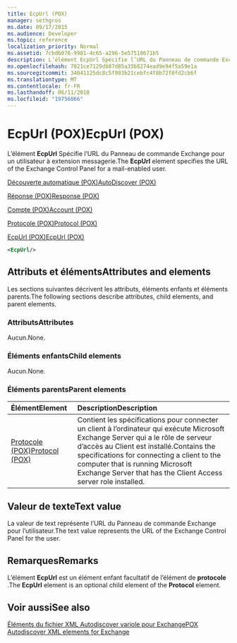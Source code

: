 ```yaml
---
title: EcpUrl (POX)
manager: sethgros
ms.date: 09/17/2015
ms.audience: Developer
ms.topic: reference
localization_priority: Normal
ms.assetid: 7cbd6076-9981-4c65-a296-5e57518671b5
description: L’élément EcpUrl Spécifie l’URL du Panneau de commande Exchange pour un utilisateur à extension messagerie.
ms.openlocfilehash: 7021ce7129db87d85a35b8274ead9e94f5a59e1a
ms.sourcegitcommit: 34041125dc8c5f993b21cebfc4f8b72f0fd2cb6f
ms.translationtype: MT
ms.contentlocale: fr-FR
ms.lasthandoff: 06/11/2018
ms.locfileid: "19756066"
---
```

# <a name="ecpurl-pox"></a><span data-ttu-id="356ad-103">EcpUrl (POX)</span><span class="sxs-lookup"><span data-stu-id="356ad-103">EcpUrl (POX)</span></span>

<span data-ttu-id="356ad-104">L’élément **EcpUrl** Spécifie l’URL du Panneau de commande Exchange pour un utilisateur à extension messagerie.</span><span class="sxs-lookup"><span data-stu-id="356ad-104">The **EcpUrl** element specifies the URL of the Exchange Control Panel for a mail-enabled user.</span></span> 
  
[<span data-ttu-id="356ad-105">Découverte automatique (POX)</span><span class="sxs-lookup"><span data-stu-id="356ad-105">AutoDiscover (POX)</span></span>](autodiscover-pox.md)
  
[<span data-ttu-id="356ad-106">Réponse (POX)</span><span class="sxs-lookup"><span data-stu-id="356ad-106">Response (POX)</span></span>](response-pox.md)
  
[<span data-ttu-id="356ad-107">Compte (POX)</span><span class="sxs-lookup"><span data-stu-id="356ad-107">Account (POX)</span></span>](account-pox.md)
  
[<span data-ttu-id="356ad-108">Protocole (POX)</span><span class="sxs-lookup"><span data-stu-id="356ad-108">Protocol (POX)</span></span>](protocol-pox.md)
  
[<span data-ttu-id="356ad-109">EcpUrl (POX)</span><span class="sxs-lookup"><span data-stu-id="356ad-109">EcpUrl (POX)</span></span>](ecpurl-pox.md)
  
```XML
<EcpUrl/>
```

## <a name="attributes-and-elements"></a><span data-ttu-id="356ad-110">Attributs et éléments</span><span class="sxs-lookup"><span data-stu-id="356ad-110">Attributes and elements</span></span>

<span data-ttu-id="356ad-111">Les sections suivantes décrivent les attributs, éléments enfants et éléments parents.</span><span class="sxs-lookup"><span data-stu-id="356ad-111">The following sections describe attributes, child elements, and parent elements.</span></span>
  
### <a name="attributes"></a><span data-ttu-id="356ad-112">Attributs</span><span class="sxs-lookup"><span data-stu-id="356ad-112">Attributes</span></span>

<span data-ttu-id="356ad-113">Aucun.</span><span class="sxs-lookup"><span data-stu-id="356ad-113">None.</span></span>
  
### <a name="child-elements"></a><span data-ttu-id="356ad-114">Éléments enfants</span><span class="sxs-lookup"><span data-stu-id="356ad-114">Child elements</span></span>

<span data-ttu-id="356ad-115">Aucun.</span><span class="sxs-lookup"><span data-stu-id="356ad-115">None.</span></span>
  
### <a name="parent-elements"></a><span data-ttu-id="356ad-116">Éléments parents</span><span class="sxs-lookup"><span data-stu-id="356ad-116">Parent elements</span></span>

|<span data-ttu-id="356ad-117">**Élément**</span><span class="sxs-lookup"><span data-stu-id="356ad-117">**Element**</span></span>|<span data-ttu-id="356ad-118">**Description**</span><span class="sxs-lookup"><span data-stu-id="356ad-118">**Description**</span></span>|
|:-----|:-----|
|[<span data-ttu-id="356ad-119">Protocole (POX)</span><span class="sxs-lookup"><span data-stu-id="356ad-119">Protocol (POX)</span></span>](protocol-pox.md) <br/> |<span data-ttu-id="356ad-120">Contient les spécifications pour connecter un client à l’ordinateur qui exécute Microsoft Exchange Server qui a le rôle de serveur d’accès au Client est installé.</span><span class="sxs-lookup"><span data-stu-id="356ad-120">Contains the specifications for connecting a client to the computer that is running Microsoft Exchange Server that has the Client Access server role installed.</span></span>  <br/> |
   
## <a name="text-value"></a><span data-ttu-id="356ad-121">Valeur de texte</span><span class="sxs-lookup"><span data-stu-id="356ad-121">Text value</span></span>

<span data-ttu-id="356ad-122">La valeur de text représente l’URL du Panneau de commande Exchange pour l’utilisateur.</span><span class="sxs-lookup"><span data-stu-id="356ad-122">The text value represents the URL of the Exchange Control Panel for the user.</span></span>
  
## <a name="remarks"></a><span data-ttu-id="356ad-123">Remarques</span><span class="sxs-lookup"><span data-stu-id="356ad-123">Remarks</span></span>

<span data-ttu-id="356ad-124">L’élément **EcpUrl** est un élément enfant facultatif de l’élément de **protocole** .</span><span class="sxs-lookup"><span data-stu-id="356ad-124">The **EcpUrl** element is an optional child element of the **Protocol** element.</span></span> 
  
## <a name="see-also"></a><span data-ttu-id="356ad-125">Voir aussi</span><span class="sxs-lookup"><span data-stu-id="356ad-125">See also</span></span>



[<span data-ttu-id="356ad-126">Éléments du fichier XML Autodiscover variole pour Exchange</span><span class="sxs-lookup"><span data-stu-id="356ad-126">POX Autodiscover XML elements for Exchange</span></span>](pox-autodiscover-xml-elements-for-exchange.md)

